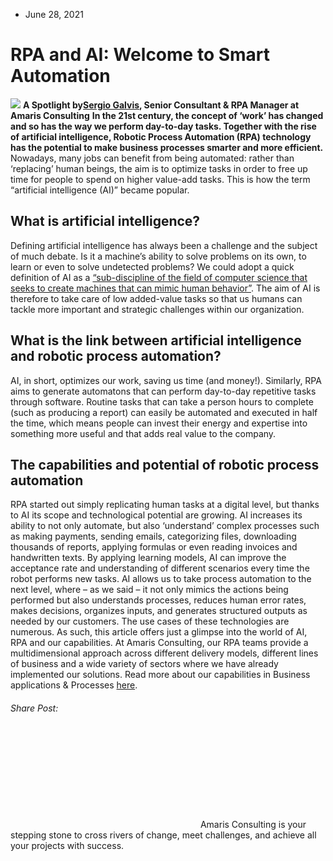 * June 28, 2021


# RPA and AI: Welcome to Smart Automation
![](https://amaris.com/wp-content/uploads/2021/06/MicrosoftTeams-image-1-copie-1024x1011.png)
**A Spotlight by**[**Sergio Galvis**](https://www.linkedin.com/in/sergiogalvisv/)**, Senior Consultant & RPA Manager at Amaris Consulting**
**In the 21st century, the concept of ‘work’ has changed and so has the way we perform day-to-day tasks. Together with the rise of artificial intelligence, Robotic Process Automation (RPA) technology has the potential to make business processes smarter and more efficient.**
Nowadays, many jobs can benefit from being automated: rather than ‘replacing’ human beings, the aim is to optimize tasks in order to free up time for people to spend on higher value-add tasks. This is how the term “artificial intelligence (AI)” became popular.
## What is artificial intelligence?
Defining artificial intelligence has always been a challenge and the subject of much debate. Is it a machine’s ability to solve problems on its own, to learn or even to solve undetected problems? We could adopt a quick definition of AI as a [“sub-discipline of the field of computer science that seeks to create machines that can mimic human behavior”](https://rockcontent.com/es/blog/deep-learning/). The aim of AI is therefore to take care of low added-value tasks so that us humans can tackle more important and strategic challenges within our organization.
## What is the link between artificial intelligence and robotic process automation?
AI, in short, optimizes our work, saving us time (and money!). Similarly, RPA aims to generate automatons that can perform day-to-day repetitive tasks through software. Routine tasks that can take a person hours to complete (such as producing a report) can easily be automated and executed in half the time, which means people can invest their energy and expertise into something more useful and that adds real value to the company.
## The capabilities and potential of robotic process automation
RPA started out simply replicating human tasks at a digital level, but thanks to AI its scope and technological potential are growing. AI increases its ability to not only automate, but also ‘understand’ complex processes such as making payments, sending emails, categorizing files, downloading thousands of reports, applying formulas or even reading invoices and handwritten texts. By applying learning models, AI can improve the acceptance rate and understanding of different scenarios every time the robot performs new tasks. AI allows us to take process automation to the next level, where – as we said – it not only mimics the actions being performed but also understands processes, reduces human error rates, makes decisions, organizes inputs, and generates structured outputs as needed by our customers.
The use cases of these technologies are numerous. As such, this article offers just a glimpse into the world of AI, RPA and our capabilities.
At Amaris Consulting, our RPA teams provide a multidimensional approach across different delivery models, different lines of business and a wide variety of sectors where we have already implemented our solutions.
Read more about our capabilities in Business applications & Processes [here](https://amaris.com/business-line/is-and-digital/#business-applications-processes).
###### Share Post:
![Amaris Logo](data:image/svg+xml,%3Csvg%20xmlns='http://www.w3.org/2000/svg'%20viewBox='0%200%200%200'%3E%3C/svg%3E)
Amaris Consulting is your stepping stone to cross rivers of change, meet challenges, and achieve all your projects with success.
